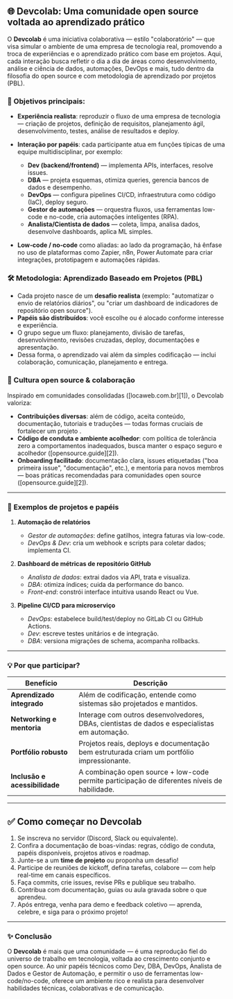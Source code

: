 ## 🌐 Devcolab: Uma comunidade open source voltada ao aprendizado prático

O **Devcolab** é uma iniciativa colaborativa — estilo "colaboratório" — que visa simular o ambiente de uma empresa de tecnologia real, promovendo a troca de experiências e o aprendizado prático com base em projetos. Aqui, cada interação busca refletir o dia a dia de áreas como desenvolvimento, análise e ciência de dados, automações, DevOps e mais, tudo dentro da filosofia do open source e com metodologia de aprendizado por projetos (PBL).

### 🎯 Objetivos principais:

* **Experiência realista**: reproduzir o fluxo de uma empresa de tecnologia — criação de projetos, definição de requisitos, planejamento ágil, desenvolvimento, testes, análise de resultados e deploy.
* **Interação por papéis**: cada participante atua em funções típicas de uma equipe multidisciplinar, por exemplo:

  * **Dev (backend/frontend)** — implementa APIs, interfaces, resolve issues.
  * **DBA** — projeta esquemas, otimiza queries, gerencia bancos de dados e desempenho.
  * **DevOps** — configura pipelines CI/CD, infraestrutura como código (IaC), deploy seguro.
  * **Gestor de automações** — orquestra fluxos, usa ferramentas low-code e no-code, cria automações inteligentes (RPA).
  * **Analista/Cientista de dados** — coleta, limpa, analisa dados, desenvolve dashboards, aplica ML simples.
* **Low‑code / no‑code** como aliadas: ao lado da programação, há ênfase no uso de plataformas como Zapier, n8n, Power Automate para criar integrações, prototipagem e automações rápidas.

### 🛠 Metodologia: Aprendizado Baseado em Projetos (PBL)

* Cada projeto nasce de um **desafio realista** (exemplo: "automatizar o envio de relatórios diários", ou "criar um dashboard de indicadores de repositório open source").
* **Papéis são distribuídos**: você escolhe ou é alocado conforme interesse e experiência.
* O grupo segue um fluxo: planejamento, divisão de tarefas, desenvolvimento, revisões cruzadas, deploy, documentações e apresentação.
* Dessa forma, o aprendizado vai além da simples codificação — inclui colaboração, comunicação, planejamento e entrega.

### 🌱 Cultura open source & colaboração

Inspirado em comunidades consolidadas ([locaweb.com.br][1]), o Devcolab valoriza:

* **Contribuições diversas**: além de código, aceita conteúdo, documentação, tutoriais e traduções — todas formas cruciais de fortalecer um projeto .
* **Código de conduta e ambiente acolhedor**: com política de tolerância zero a comportamentos inadequados, busca manter o espaço seguro e acolhedor ([opensource.guide][2]).
* **Onboarding facilitado**: documentação clara, issues etiquetadas ("boa primeira issue", "documentação", etc.), e mentoria para novos membros — boas práticas recomendadas para comunidades open source ([opensource.guide][2]).

---

### 🧩 Exemplos de projetos e papéis

1. **Automação de relatórios**

   * *Gestor de automações*: define gatilhos, integra faturas via low-code.
   * *DevOps & Dev*: cria um webhook e scripts para coletar dados; implementa CI.
2. **Dashboard de métricas de repositório GitHub**

   * *Analista de dados*: extrai dados via API, trata e visualiza.
   * *DBA*: otimiza índices; cuida da performance do banco.
   * *Front-end*: constrói interface intuitiva usando React ou Vue.
3. **Pipeline CI/CD para microserviço**

   * *DevOps*: estabelece build/test/deploy no GitLab CI ou GitHub Actions.
   * *Dev*: escreve testes unitários e de integração.
   * *DBA*: versiona migrações de schema, acompanha rollbacks.

---

### 💡 Por que participar?

| Benefício                     | Descrição                                                                                    |
| ----------------------------- | -------------------------------------------------------------------------------------------- |
| **Aprendizado integrado**     | Além de codificação, entende como sistemas são projetados e mantidos.                        |
| **Networking e mentoria**     | Interage com outros desenvolvedores, DBAs, cientistas de dados e especialistas em automação. |
| **Portfólio robusto**         | Projetos reais, deploys e documentação bem estruturada criam um portfólio impressionante.    |
| **Inclusão e acessibilidade** | A combinação open source + low-code permite participação de diferentes níveis de habilidade. |

---

## ✅ Como começar no Devcolab

1. Se inscreva no servidor (Discord, Slack ou equivalente).
2. Confira a documentação de boas-vindas: regras, código de conduta, papéis disponíveis, projetos ativos e roadmap.
3. Junte-se a um **time de projeto** ou proponha um desafio!
4. Participe de reuniões de kickoff, defina tarefas, colabore — com help real-time em canais específicos.
5. Faça commits, crie issues, revise PRs e publique seu trabalho.
6. Contribua com documentação, guias ou aula gravada sobre o que aprendeu.
7. Após entrega, venha para demo e feedback coletivo — aprenda, celebre, e siga para o próximo projeto!

---

### ✨ Conclusão

O **Devcolab** é mais que uma comunidade — é uma reprodução fiel do universo de trabalho em tecnologia, voltada ao crescimento conjunto e open source. Ao unir papéis técnicos como Dev, DBA, DevOps, Analista de Dados e Gestor de Automação, e permitir o uso de ferramentas low-code/no-code, oferece um ambiente rico e realista para desenvolver habilidades técnicas, colaborativas e de comunicação.
